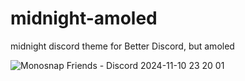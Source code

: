 # midnight-amoled
midnight discord theme for Better Discord, but amoled

![Monosnap Friends - Discord 2024-11-10 23 20 01](https://github.com/user-attachments/assets/b3ed2cc9-c96e-439d-a31f-aafb90fbf2da)
